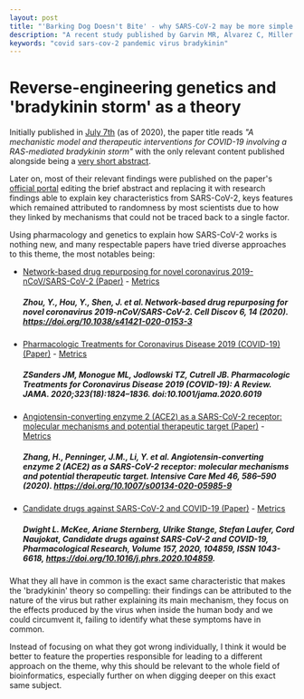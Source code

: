```yaml
---
layout: post
title: "'Barking Dog Doesn't Bite' - why SARS-CoV-2 may be more simple and deadly than we thought"
description: "A recent study published by Garvin MR, Alvarez C, Miller JI, et al. higlights why we were not able to identify COVID-19 main characteristics"
keywords: "covid sars-cov-2 pandemic virus bradykinin"
---
```


# Reverse-engineering genetics and 'bradykinin storm' as a theory

Initially published in [July 7th](https://web.archive.org/web/*/https://elifesciences.org/articles/59177) (as of 2020),  the paper title reads *"A mechanistic model and therapeutic interventions for COVID-19 involving a RAS-mediated bradykinin storm"* with the only relevant content published alongside being a [very short abstract](https://web.archive.org/web/20200709051108/https://elifesciences.org/articles/59177). 

Later on, most of their relevant findings were published on the paper's [official portal](https://elifesciences.org/articles/59177) editing the brief abstract and replacing it with research findings able to explain key characteristics from SARS-CoV-2, keys features which remained attributed to randomness by most scientists due to how they linked by mechanisms that could not be traced back to a single factor.

Using pharmacology and genetics to explain how SARS-CoV-2 works is nothing new, and many respectable papers have tried diverse approaches to this theme, the most notables being:

 - [Network-based drug repurposing for novel coronavirus 2019-nCoV/SARS-CoV-2 (Paper)](https://www.nature.com/articles/s41421-020-0153-3) - [Metrics](https://plu.mx/plum/a/?doi=10.1038/s41421-020-0153-3) <h5>Zhou, Y., Hou, Y., Shen, J. et al. Network-based drug repurposing for novel coronavirus 2019-nCoV/SARS-CoV-2. Cell Discov 6, 14 (2020). https://doi.org/10.1038/s41421-020-0153-3</h5>
 - [Pharmacologic Treatments for Coronavirus Disease 2019 (COVID-19)
(Paper)](https://www.nature.com/articles/s41421-020-0153-3) - [Metrics](https://plu.mx/plum/a/?doi=10.1001/jama.2020.6019)<h5>ZSanders JM, Monogue ML, Jodlowski TZ, Cutrell JB. Pharmacologic Treatments for Coronavirus Disease 2019 (COVID-19): A Review. JAMA. 2020;323(18):1824–1836. doi:10.1001/jama.2020.6019</h5>
 - [Angiotensin-converting enzyme 2 (ACE2) as a SARS-CoV-2 receptor: molecular mechanisms and potential therapeutic target
(Paper)](https://link.springer.com/article/10.1007/s00134-020-05985-9?fbclid=IwAR05sZuejQgHy6X0PCK2bPBMYaTm3jtnMltRNjaGRnwh-FVtz-QLNcQowfk) - [Metrics](https://plu.mx/plum/a/?doi=10.1007/s00134-020-05985-9)<h5>Zhang, H., Penninger, J.M., Li, Y. et al. Angiotensin-converting enzyme 2 (ACE2) as a SARS-CoV-2 receptor: molecular mechanisms and potential therapeutic target. Intensive Care Med 46, 586–590 (2020). https://doi.org/10.1007/s00134-020-05985-9</h5>
 - [Candidate drugs against SARS-CoV-2 and COVID-19
(Paper)](https://www.sciencedirect.com/science/article/pii/S1043661820311671) - [Metrics](https://plu.mx/plum/a/?doi=10.1001/jama.2020.6019)<h5>Dwight L. McKee, Ariane Sternberg, Ulrike Stange, Stefan Laufer, Cord Naujokat, Candidate drugs against SARS-CoV-2 and COVID-19, Pharmacological Research, Volume 157, 2020, 104859, ISSN 1043-6618, https://doi.org/10.1016/j.phrs.2020.104859.
</h5>

What they all have in common is the exact same characteristic that makes the 'bradykinin' theory so compelling: their findings can be attributed to the nature of the virus but rather explaining its main mechanism, they focus on the effects produced by the virus when inside the human body and we could circumvent it, failing to identify what these symptoms have in common.

Instead of focusing on what they got wrong individually, I think it would be better to feature the properties responsible for leading to a different approach on the theme, why this should be relevant to the whole field of bioinformatics, especially further on when digging deeper on this exact same subject.
